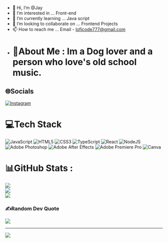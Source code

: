 - 👋 Hi, I’m @Jay
- 👀 I’m interested in ... Front-end
- 🌱 I’m currently learning ... Java script
- 💞️ I’m looking to collaborate on ... Frontend Projects
- 📫 How to reach me ... Email - loficode777@gmail.com
- # 💫About Me : Im a Dog lover and a person who love's old school music.

## 🌐Socials
[![Instagram](https://img.shields.io/badge/Instagram-%23E4405F.svg?logo=Instagram&logoColor=white)](https://instagram.com/jay_g.7) 

# 💻Tech Stack
![JavaScript](https://img.shields.io/badge/javascript-%23323330.svg?style=plastic&logo=javascript&logoColor=%23F7DF1E) ![HTML5](https://img.shields.io/badge/html5-%23E34F26.svg?style=plastic&logo=html5&logoColor=white) ![CSS3](https://img.shields.io/badge/css3-%231572B6.svg?style=plastic&logo=css3&logoColor=white) ![TypeScript](https://img.shields.io/badge/typescript-%23007ACC.svg?style=plastic&logo=typescript&logoColor=white) ![React](https://img.shields.io/badge/react-%2320232a.svg?style=plastic&logo=react&logoColor=%2361DAFB) ![NodeJS](https://img.shields.io/badge/node.js-6DA55F?style=plastic&logo=node.js&logoColor=white) ![Adobe Photoshop](https://img.shields.io/badge/adobephotoshop-%2331A8FF.svg?style=plastic&logo=adobephotoshop&logoColor=white) ![Adobe After Effects](https://img.shields.io/badge/Adobe%20After%20Effects-9999FF.svg?style=plastic&logo=Adobe%20After%20Effects&logoColor=white) ![Adobe Premiere Pro](https://img.shields.io/badge/Adobe%20Premiere%20Pro-9999FF.svg?style=plastic&logo=Adobe%20Premiere%20Pro&logoColor=white) ![Canva](https://img.shields.io/badge/Canva-%2300C4CC.svg?style=plastic&logo=Canva&logoColor=white)
# 📊GitHub Stats :
![](https://github-readme-stats.vercel.app/api?username=Coditdoc&theme=dracula&hide_border=true&include_all_commits=true&count_private=false)<br/>
![](https://github-readme-streak-stats.herokuapp.com/?user=Coditdoc&theme=dracula&hide_border=true)<br/>
![](https://github-readme-stats.vercel.app/api/top-langs/?username=Coditdoc&theme=dracula&hide_border=true&include_all_commits=true&count_private=false&layout=compact)

### ✍️Random Dev Quote
![](https://quotes-github-readme.vercel.app/api?type=horizontal&theme=radical)



---
[![](https://visitcount.itsvg.in/api?id=Coditdoc&icon=0&color=0)](https://visitcount.itsvg.in)


<!---
Coditdoc/Coditdoc is a ✨ special ✨ repository because its `README.md` (this file) appears on your GitHub profile.
You can click the Preview link to take a look at your changes.
--->
